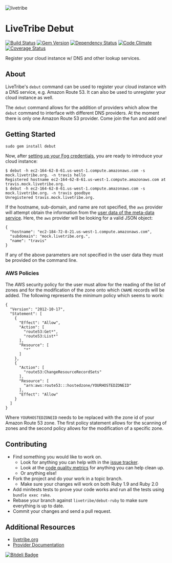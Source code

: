 ![livetribe](http://en.gravatar.com/userimage/37511139/d08dfb0c999f540b24b0e042d27e5b17.png)

LiveTribe Debut
===============
[![Build Status](https://secure.travis-ci.org/livetribe/debut-ruby.png?branch=master)](http://travis-ci.org/livetribe/debut-ruby)
[![Gem Version](https://fury-badge.herokuapp.com/rb/debut.png)](http://badge.fury.io/rb/debut)
[![Dependency Status](https://gemnasium.com/livetribe/debut-ruby.png)](https://gemnasium.com/livetribe/debut-ruby)
[![Code Climate](https://codeclimate.com/repos/53030f3669568039c20034f2/badges/9a71d49078ec0980c966/gpa.png)](https://codeclimate.com/repos/53030f3669568039c20034f2/feed)
[![Coverage Status](https://coveralls.io/repos/livetribe/debut-ruby/badge.png)](https://coveralls.io/r/livetribe/debut-ruby)

Register your cloud instance w/ DNS and other lookup services.

## About

LiveTribe's `debut` command can be used to register your cloud instance with a
DNS service, e.g. Amazon Route 53.  It can also be used to unregister your
cloud instance as well.

The `debut` command allows for the addition of providers which allow the
`debut` command to interface with different DNS providers.  At the moment
there is only one Amazon Route 53 provider.  Come join the fun and add one!

## Getting Started

    sudo gem install debut

Now, after
[setting up your Fog credentials](http://fog.io/about/getting_started.html#credentials "Setting up your Fog credentials"),
you are ready to introduce your cloud instance:

    $ debut -h ec2-164-62-8-61.us-west-1.compute.amazonaws.com -s mock.livetribe.org. -n travis hello
    Registered hostname ec2-164-62-8-61.us-west-1.compute.amazonaws.com at travis.mock.livetribe.org.
    $ debut -h ec2-164-62-8-61.us-west-1.compute.amazonaws.com -s mock.livetribe.org. -n travis goodbye
    Unregistered travis.mock.livetribe.org.

If the hostname, sub-domain, and name are not specified, the `aws` provider
will attempt obtain the information from the
[user data of the meta-data service](http://docs.aws.amazon.com/AWSEC2/latest/UserGuide/AESDG-chapter-instancedata.html).
Here, the `aws` provider will be looking for a valid JSON object:

    {
      "hostname": "ec2-184-72-8-21.us-west-1.compute.amazonaws.com",
      "subdomain": "mock.livetribe.org.",
      "name": "travis"
    }

If any of the above parameters are not specified in the user data they must be
provided on the command line.

### AWS Policies

The AWS security policy for the user must allow for the reading of the list of
zones and for the modification of the zone onto which `CNAME` records will be
added.  The following represents the minimum policy which seems to work:

    {
      "Version": "2012-10-17",
      "Statement": [
        {
          "Effect": "Allow",
          "Action": [
            "route53:Get*",
            "route53:List*"
          ],
          "Resource": [
            "*"
          ]
        },
        {
          "Action": [
            "route53:ChangeResourceRecordSets"
          ],
          "Resource": [
            "arn:aws:route53:::hostedzone/YOURHOSTEDZONEID"
          ],
          "Effect": "Allow"
        }
      ]
    }

Where `YOURHOSTEDZONEID` needs to be replaced with the zone id of your Amazon
Route 53 zone.  The first policy statement allows for the scanning of zones and
the second policy allows for the modification of a specific zone.

## Contributing

* Find something you would like to work on.
  * Look for anything you can help with in the [issue tracker](https://github.com/livetribe/debut-ruby/issues).
  * Look at the [code quality metrics](https://codeclimate.com/github/livetribe/debut-ruby) for anything you can help clean up.
  * Or anything else!
* Fork the project and do your work in a topic branch.
  * Make sure your changes will work on both Ruby 1.9 and Ruby 2.0
* Add minitests tests to prove your code works and run all the tests using `bundle exec rake`.
* Rebase your branch against `livetribe/debut-ruby` to make sure everything is up to date.
* Commit your changes and send a pull request.

## Additional Resources

* [livetribe.org](http://www.livetribe.org)
* [Provider Documentation](http://www.livetribe.org/about/Debut-Provider)


[![Bitdeli Badge](https://d2weczhvl823v0.cloudfront.net/livetribe/debut-ruby/trend.png)](https://bitdeli.com/free "Bitdeli Badge")

